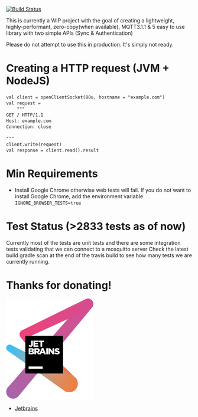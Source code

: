 [![Build Status](https://travis-ci.org/thebehera/mqtt.svg?branch=master)](https://travis-ci.org/thebehera/mqtt)


This is currently a WIP project with the goal of creating a lightweight, highly-performant, zero-copy(when available), MQTT3.1.1 & 5 easy to use library with two simple APIs (Sync & Authentication)

Please do not attempt to use this in production. It's simply not ready. 

# Creating a HTTP request (JVM + NodeJS)
```
val client = openClientSocket(80u, hostname = "example.com")
val request =
    """
GET / HTTP/1.1
Host: example.com
Connection: close

"""
client.write(request)
val response = client.read().result
```

# Min Requirements
- Install Google Chrome otherwise web tests will fail. If you do not want to install Google Chrome, add the environment variable `IGNORE_BROWSER_TESTS=true`

# Test Status (>2833 tests as of now)
Currently most of the tests are unit tests and there are some integration tests validating that we can connect to a mosquitto server
Check the latest build gradle scan at the end of the travis build to see how many tests we are currently running.

# Thanks for donating!
[![(JetBrains)](readme/jetbrains-variant-3.svg)](https://www.jetbrains.com/?from=thebehera.mqtt)
 - [Jetbrains](https://www.jetbrains.com/?from=thebehera.mqtt)
